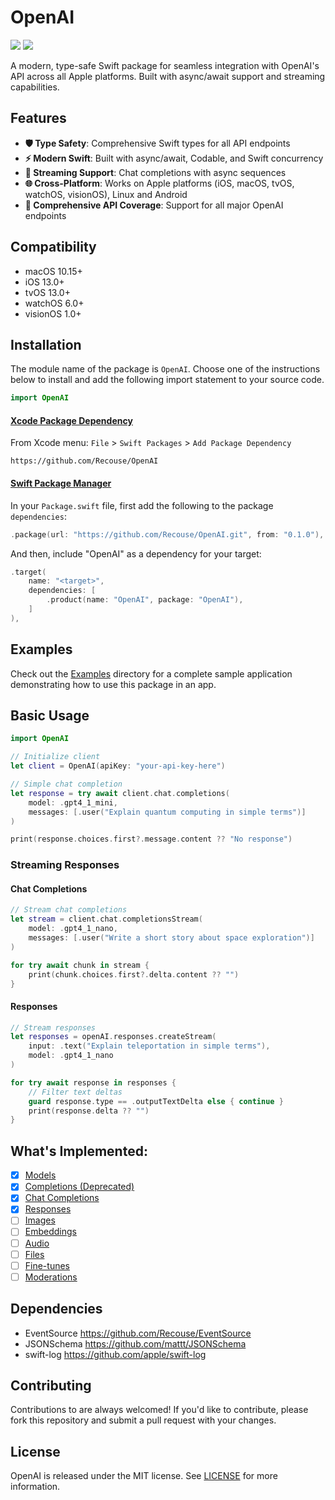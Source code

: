 # OpenAI

[![](https://img.shields.io/endpoint?url=https%3A%2F%2Fswiftpackageindex.com%2Fapi%2Fpackages%2FRecouse%2FOpenAI%2Fbadge%3Ftype%3Dswift-versions)](https://swiftpackageindex.com/Recouse/OpenAI) [![](https://img.shields.io/endpoint?url=https%3A%2F%2Fswiftpackageindex.com%2Fapi%2Fpackages%2FRecouse%2FOpenAI%2Fbadge%3Ftype%3Dplatforms)](https://swiftpackageindex.com/Recouse/OpenAI)

A modern, type-safe Swift package for seamless integration with OpenAI's API across all Apple platforms. Built with async/await support and streaming capabilities.

## Features

- **🛡️ Type Safety**: Comprehensive Swift types for all API endpoints
- **⚡ Modern Swift**: Built with async/await, Codable, and Swift concurrency
- **🔄 Streaming Support**: Chat completions with async sequences
- **🌐 Cross-Platform**: Works on Apple platforms (iOS, macOS, tvOS, watchOS, visionOS), Linux and Android
- **🎯 Comprehensive API Coverage**: Support for all major OpenAI endpoints

## Compatibility

* macOS 10.15+
* iOS 13.0+
* tvOS 13.0+
* watchOS 6.0+
* visionOS 1.0+

## Installation

The module name of the package is `OpenAI`. Choose one of the instructions below to install and add the following import statement to your source code.

```swift
import OpenAI
```

#### [Xcode Package Dependency](https://developer.apple.com/documentation/xcode/adding-package-dependencies-to-your-app)

From Xcode menu: `File` > `Swift Packages` > `Add Package Dependency`

```text
https://github.com/Recouse/OpenAI
```

#### [Swift Package Manager](https://www.swift.org/package-manager)

In your `Package.swift` file, first add the following to the package `dependencies`:

```swift
.package(url: "https://github.com/Recouse/OpenAI.git", from: "0.1.0"),
```

And then, include "OpenAI" as a dependency for your target:

```swift
.target(
    name: "<target>",
    dependencies: [
        .product(name: "OpenAI", package: "OpenAI"),
    ]
),
```

## Examples

Check out the [Examples](/Examples) directory for a complete sample application demonstrating how to use this package in an app.

## Basic Usage

```swift
import OpenAI

// Initialize client
let client = OpenAI(apiKey: "your-api-key-here")

// Simple chat completion
let response = try await client.chat.completions(
    model: .gpt4_1_mini,
    messages: [.user("Explain quantum computing in simple terms")]
)

print(response.choices.first?.message.content ?? "No response")
```

### Streaming Responses

#### Chat Completions

```swift
// Stream chat completions
let stream = client.chat.completionsStream(
    model: .gpt4_1_nano,
    messages: [.user("Write a short story about space exploration")]
)

for try await chunk in stream {
    print(chunk.choices.first?.delta.content ?? "")
}
```

#### Responses

```swift
// Stream responses
let responses = openAI.responses.createStream(
    input: .text("Explain teleportation in simple terms"),
    model: .gpt4_1_nano
)

for try await response in responses {
    // Filter text deltas
    guard response.type == .outputTextDelta else { continue }
    print(response.delta ?? "")
}
```

## What's Implemented:

- [x] [Models](https://platform.openai.com/docs/api-reference/models)
- [x] [Completions (Deprecated)](https://platform.openai.com/docs/api-reference/completions)
- [x] [Chat Completions](https://platform.openai.com/docs/api-reference/chat)
- [x] [Responses](https://platform.openai.com/docs/api-reference/responses)
- [ ] [Images](https://platform.openai.com/docs/api-reference/images)
- [ ] [Embeddings](https://platform.openai.com/docs/api-reference/embeddings)
- [ ] [Audio](https://platform.openai.com/docs/api-reference/audio)
- [ ] [Files](https://platform.openai.com/docs/api-reference/files)
- [ ] [Fine-tunes](https://platform.openai.com/docs/api-reference/fine-tunes)
- [ ] [Moderations](https://platform.openai.com/docs/api-reference/moderations)

## Dependencies

* EventSource https://github.com/Recouse/EventSource
* JSONSchema https://github.com/mattt/JSONSchema
* swift-log https://github.com/apple/swift-log

## Contributing

Contributions to are always welcomed! If you'd like to contribute, please fork this repository and 
submit a pull request with your changes.

## License

OpenAI is released under the MIT license. See [LICENSE](LICENSE) for more information.

